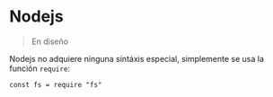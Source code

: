 # Nodejs

> En diseño

Nodejs no adquiere ninguna sintáxis especial, simplemente se usa la función `require`:

```
const fs = require "fs"
```


